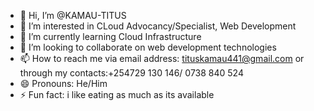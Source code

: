 - 👋 Hi, I’m @KAMAU-TITUS
- 👀 I’m interested in CLoud Advocancy/Specialist, Web Development
- 🌱 I’m currently learning Cloud Infrastructure
- 💞️ I’m looking to collaborate on web development technologies
- 📫 How to reach me via email address: tituskamau441@gmail.com or through my contacts:+254729 130 146/ 0738 840 524
- 😄 Pronouns: He/Him
- ⚡ Fun fact: i like eating as much as its available

<!---
KAMAU-TITUS/KAMAU-TITUS is a ✨ special ✨ repository because its `README.md` (this file) appears on your GitHub profile.
You can click the Preview link to take a look at your changes.
--->
